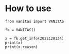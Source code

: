 # How to use


```
from vanitas import VANITAS

fk = VANITAS()

x = fk.get_info(2022120134)
print(x)
print(x.reason)

```
